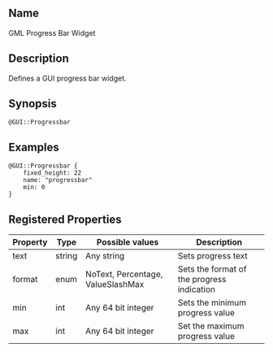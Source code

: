 ## Name

GML Progress Bar Widget

## Description

Defines a GUI progress bar widget.

## Synopsis

```gml
@GUI::Progressbar
```

## Examples

```gml
@GUI::Progressbar {
    fixed_height: 22
    name: "progressbar"
    min: 0
}
```

## Registered Properties

| Property | Type   | Possible values                   | Description                                |
|----------|--------|-----------------------------------|--------------------------------------------|
| text     | string | Any string                        | Sets progress text                         |
| format   | enum   | NoText, Percentage, ValueSlashMax | Sets the format of the progress indication |
| min      | int    | Any 64 bit integer                | Sets the minimum progress value            |
| max      | int    | Any 64 bit integer                | Set the maximum progress value             |
